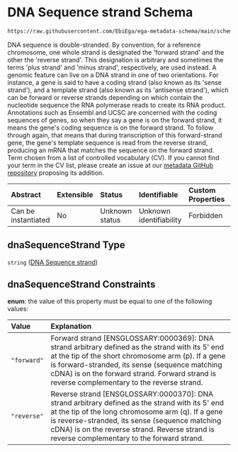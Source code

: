 # DNA Sequence strand Schema

```txt
https://raw.githubusercontent.com/EbiEga/ega-metadata-schema/main/schemas/EGA.common-definitions.json#/definitions/genomicSequenceDescriptor/properties/dnaSequenceStrand
```

DNA sequence is double-stranded. By convention, for a reference chromosome, one whole strand is designated the 'forward strand' and the other the 'reverse strand'. This designation is arbitrary and sometimes the terms 'plus strand' and 'minus strand', respectively, are used instead. A genomic feature can live on a DNA strand in one of two orientations. For instance, a gene is said to have a coding strand (also known as its 'sense strand'), and a template strand (also known as its 'antisense strand'), which can be forward or reverse strands depending on which contain the nucleotide sequence the RNA polymerase reads to create its RNA product. Annotations such as Ensembl and UCSC are concerned with the coding sequences of genes, so when they say a gene is on the forward strand, it means the gene's coding sequence is on the forward strand. To follow through again, that means that during transcription of this forward-strand gene, the gene's template sequence is read from the reverse strand, producing an mRNA that matches the sequence on the forward strand. Term chosen from a list of controlled vocabulary (CV). If you cannot find your term in the CV list, please create an issue at our [metadata GitHub repository](https://github.com/EbiEga/ega-metadata-schema/issues/new/choose) proposing its addition.

| Abstract            | Extensible | Status         | Identifiable            | Custom Properties | Additional Properties | Access Restrictions | Defined In                                                                                           |
| :------------------ | :--------- | :------------- | :---------------------- | :---------------- | :-------------------- | :------------------ | :--------------------------------------------------------------------------------------------------- |
| Can be instantiated | No         | Unknown status | Unknown identifiability | Forbidden         | Allowed               | none                | [EGA.common-definitions.json\*](../../../schemas/EGA.common-definitions.json "open original schema") |

## dnaSequenceStrand Type

`string` ([DNA Sequence strand](ega-4-definitions-genomic-sequence-descriptor-properties-dna-sequence-strand.md))

## dnaSequenceStrand Constraints

**enum**: the value of this property must be equal to one of the following values:

| Value       | Explanation                                                                                                                                                                                                                                                                                              |
| :---------- | :------------------------------------------------------------------------------------------------------------------------------------------------------------------------------------------------------------------------------------------------------------------------------------------------------- |
| `"forward"` | Forward strand \[ENSGLOSSARY:0000369]: DNA strand arbitrary defined as the strand with its 5' end at the tip of the short chromosome arm (p). If a gene is forward-stranded, its sense (sequence matching cDNA) is on the forward strand. Forward strand is reverse complementary to the reverse strand. |
| `"reverse"` | Reverse strand \[ENSGLOSSARY:0000370]: DNA strand arbitrary defined as the strand with its 5' end at the tip of the long chromosome arm (q). If a gene is reverse-stranded, its sense (sequence matching cDNA) is on the reverse strand. Reverse strand is reverse complementary to the forward strand.  |
